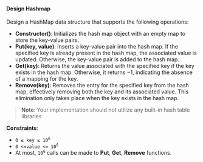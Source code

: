 #### Design Hashmap

Design a HashMap data structure that supports the following operations:

- **Constructor()**: Initializes the hash map object with an empty map to
  store the key-value pairs.
- **Put(key, value)**: Inserts a key-value pair into the hash map. If the
  specified key is already present in the hash map, the associated value is
  updated. Otherwise, the key-value pair is added to the hash map.
- **Get(key)**: Returns the value associated with the specified key if the key
  exists in the hash map. Otherwise, it returns −1, indicating the absence of a
  mapping for the key.
- **Remove(key)**: Removes the entry for the specified key from the hash map,
  effectively removing both the key and its associated value. This elimination
  only takes place when the key exists in the hash map.

> **Note**: Your implementation should not utilize any built-in hash table
> libraries

**Constraints**:

- <code>0 ≤ key ≤ 10<sup>6</sup></code>
- <code>0 <=value <= 10<sup>6</sup></code>
- At most, <code>10<sup>6</sup></code> calls can be made to **Put**, **Get**,
  **Remove** functions.
